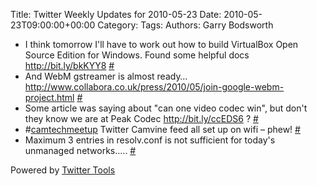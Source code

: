 Title: Twitter Weekly Updates for 2010-05-23
Date: 2010-05-23T09:00:00+00:00
Category: 
Tags: 
Authors: Garry Bodsworth

<ul class="aktt_tweet_digest">
  <li>
    I think tomorrow I'll have to work out how to build VirtualBox Open Source Edition for Windows. Found some helpful docs <a href="http://bit.ly/bkKYY8" rel="nofollow">http://bit.ly/bkKYY8</a> <a href="http://twitter.com/garrybodsworth/statuses/14117511772" class="aktt_tweet_time">#</a>
  </li>
  <li>
    And WebM gstreamer is almost ready&#8230; <a href="http://www.collabora.co.uk/press/2010/05/join-google-webm-project.html" rel="nofollow">http://www.collabora.co.uk/press/2010/05/join-google-webm-project.html</a> <a href="http://twitter.com/garrybodsworth/statuses/14317431769" class="aktt_tweet_time">#</a>
  </li>
  <li>
    Some article was saying about "can one video codec win", but don't they know we are at Peak Codec <a href="http://bit.ly/ccEDS6" rel="nofollow">http://bit.ly/ccEDS6</a> ? <a href="http://twitter.com/garrybodsworth/statuses/14346488867" class="aktt_tweet_time">#</a>
  </li>
  <li>
    #<a href="http://search.twitter.com/search?q=%23camtechmeetup" class="aktt_hashtag">camtechmeetup</a> Twitter Camvine feed all set up on wifi &#8211; phew! <a href="http://twitter.com/garrybodsworth/statuses/14376079867" class="aktt_tweet_time">#</a>
  </li>
  <li>
    Maximum 3 entries in resolv.conf is not sufficient for today's unmanaged networks&#8230;.. <a href="http://twitter.com/garrybodsworth/statuses/14433952362" class="aktt_tweet_time">#</a>
  </li>
</ul>

<p class="aktt_credit">
  Powered by <a href="http://alexking.org/projects/wordpress">Twitter Tools</a>
</p>